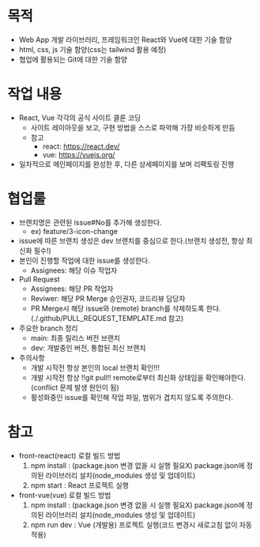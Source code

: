 # 목적
- Web App 개발 라이브러리, 프레임워크인 React와 Vue에 대한 기술 함양
- html, css, js 기술 함양(css는 tailwind 활용 예정)
- 협업에 활용되는 Git에 대한 기술 함양

# 작업 내용
- React, Vue 각각의 공식 사이트 클론 코딩
    - 사이트 레이아웃을 보고, 구현 방법을 스스로 파악해 가장 비슷하게 만듬
    - 참고
        - react: https://react.dev/
        - vue: https://vuejs.org/
- 일차적으로 메인페이지를 완성한 후, 다른 상세페이지를 보며 리팩토링 진행

# 협업룰
- 브랜치명은 관련된 issue#No를 추가해 생성한다.
    - ex) feature/3-icon-change
- issue에 따른 브랜치 생성은 dev 브랜치를 중심으로 한다.(브랜치 생성전, 항상 최신화 필수!)
- 본인이 진행할 작업에 대한 issue를 생성한다.
    - Assignees: 해당 이슈 작업자
- Pull Request 
    - Assignees: 해당 PR 작업자
    - Reviwer: 해당 PR Merge 승인권자, 코드리뷰 담당자
    - PR Merge시 해당 issue와 (remote) branch를 삭제하도록 한다. (./.github/PULL_REQUEST_TEMPLATE.md 참고)
- 주요한 branch 정리
    - main: 최종 릴리스 버전 브랜치
    - dev: 개발중인 버전, 통합된 최신 브랜치
- 주의사항
    - 개발 시작전 항상 본인의 local 브랜치 확인!!!
    - 개발 시작전 항상 !!git pull!! remote로부터 최신화 상태임을 확인해야한다. (conflict 문제 발생 원인이 됨)
    - 활성화중인 issue를 확인해 작업 파일, 범위가 겹치지 않도록 주의한다.

# 참고
- front-react(react) 로컬 빌드 방법
    1. npm install : (package.json 변경 없을 시 실행 필요X) package.json에 정의된 라이브러리 설치(node_modules 생성 및 업데이트)
    2. npm start : React 프로젝트 실행
- front-vue(vue) 로컬 빌드 방법
    1. npm install : (package.json 변경 없을 시 실행 필요X) package.json에 정의된 라이브러리 설치(node_modules 생성 및 업데이트)
    2. npm run dev : Vue (개발용) 프로젝트 실행(코드 변경시 새로고침 없이 자동 적용)